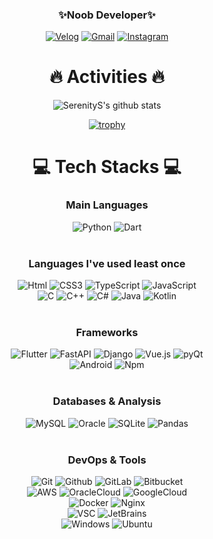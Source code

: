 <div align="center">
 
### ✨Noob Developer✨
 
<a href="https://velog.io/@qwertycvb">
<img alt="Velog" src ="https://img.shields.io/badge/Velog-20C997.svg?&style=for-the-badge&logo=Velog&logoColor=white"/></a>
<a href="mailto:jins4218@gmail.com">
<img alt="Gmail" src ="https://img.shields.io/badge/Gmail-EA4335.svg?&style=for-the-badge&logo=Gmail&logoColor=white"/></a>
<a href="https://www.instagram.com/qwertycvb_/">
<img alt="Instagram" src ="https://img.shields.io/badge/Instagram-E4405F.svg?&style=for-the-badge&logo=Instagram&logoColor=white"/></a>
<br/>

# 🔥 Activities 🔥 <br/>

![SerenityS's github stats](https://github-readme-stats.vercel.app/api?username=SerenityS&show_icons=false&hide_title=true&count_private=true&theme=radical)

[![trophy](https://github-profile-trophy.vercel.app/?username=serenitys&theme=radical)](https://github.com/ryo-ma/github-profile-trophy)

<!--START_SECTION:waka-->
<!--END_SECTION:waka-->

# 💻 Tech Stacks 💻 <br/>

### Main Languages

<img alt="Python" src ="https://img.shields.io/badge/Python-3776AB.svg?&style=for-the-badge&logo=Python&logoColor=white"/>
<img alt="Dart" src ="https://img.shields.io/badge/Dart-0175C2.svg?&style=for-the-badge&logo=Dart&logoColor=white"/>
</br><br/>

### Languages I've used least once

<img alt="Html" src ="https://img.shields.io/badge/HTML-E34F26.svg?&style=for-the-badge&logo=HTML5&logoColor=white"/>
<img alt="CSS3" src ="https://img.shields.io/badge/CSS3-FF9933.svg?&style=for-the-badge&logo=CSS3&logoColor=white"/>
<img alt="TypeScript" src ="https://img.shields.io/badge/TypeScript-3178C6.svg?&style=for-the-badge&logo=TypeScript&logoColor=white"/>
<img alt="JavaScript" src ="https://img.shields.io/badge/JavaScript-F7DF1E.svg?&style=for-the-badge&logo=JavaScript&logoColor=grey"/><br/>
<img alt="C" src 
="https://img.shields.io/badge/C-A8B9CC.svg?&style=for-the-badge&logo=C&logoColor=grey"/>
<img alt="C++" src ="https://img.shields.io/badge/C++-00599C.svg?&style=for-the-badge&logo=C%2B%2B&logoColor=white"/>
<img alt="C#" src 
="https://img.shields.io/badge/Csharp-239120.svg?&style=for-the-badge&logo=Csharp&logoColor=white"/>
<img alt="Java" src ="https://img.shields.io/badge/Java-007396.svg?&style=for-the-badge&logo=Java&logoColor=white"/>
<img alt="Kotlin" src ="https://img.shields.io/badge/Kotlin-7F52FF.svg?&style=for-the-badge&logo=Kotlin&logoColor=white"/>
<br/><br/>

### Frameworks

<img alt="Flutter" src ="https://img.shields.io/badge/Flutter-02569B.svg?&style=for-the-badge&logo=Flutter&logoColor=white"/>
<img alt="FastAPI" src ="https://img.shields.io/badge/FastAPI-009688.svg?&style=for-the-badge&logo=FastAPI&logoColor=white"/>
<img alt="Django" src ="https://img.shields.io/badge/Django-092E20.svg?&style=for-the-badge&logo=Django&logoColor=white"/>
<img alt="Vue.js" src ="https://img.shields.io/badge/Vue.js-4FC08D.svg?&style=for-the-badge&logo=Vue.js&logoColor=white"/>
<img alt="pyQt" src ="https://img.shields.io/badge/PyQt-41CD52.svg?&style=for-the-badge&logo=Qt&logoColor=white"/><br/>
<img alt="Android" src ="https://img.shields.io/badge/Android-3DDC84.svg?&style=for-the-badge&logo=Android&logoColor=white"/>
<img alt="Npm" src ="https://img.shields.io/badge/npm-CB3837.svg?&style=for-the-badge&logo=npm&logoColor=white"/>
<br/><br/>

### Databases & Analysis

<img alt="MySQL" src ="https://img.shields.io/badge/MySQL-4479A1.svg?&style=for-the-badge&logo=MySQl&logoColor=white"/>
<img alt="Oracle" src ="https://img.shields.io/badge/Oracle-F80000.svg?&style=for-the-badge&logo=Oracle&logoColor=white"/>
<img alt="SQLite" src ="https://img.shields.io/badge/SQLite-003B57.svg?&style=for-the-badge&logo=SQLite&logoColor=white"/>
<img alt="Pandas" src ="https://img.shields.io/badge/Pandas-150458.svg?&style=for-the-badge&logo=Pandas&logoColor=white"/>
<br/><br/>

### DevOps & Tools

<img alt="Git" src ="https://img.shields.io/badge/Git-F05032.svg?&style=for-the-badge&logo=Git&logoColor=white"/>
<img alt="Github" src ="https://img.shields.io/badge/Github-181717.svg?&style=for-the-badge&logo=Github&logoColor=white"/>
<img alt="GitLab" src ="https://img.shields.io/badge/GitLab-FC6D26.svg?&style=for-the-badge&logo=GitLab&logoColor=white"/>
<img alt="Bitbucket" src ="https://img.shields.io/badge/Bitbucket-0052CC.svg?&style=for-the-badge&logo=Bitbucket&logoColor=white"/><br/>
<img alt="AWS" src ="https://img.shields.io/badge/AWS-FF9900.svg?&style=for-the-badge&logo=amazon-aws&logoColor=white"/>
<img alt="OracleCloud" src ="https://img.shields.io/badge/OracleCloud-F80000.svg?&style=for-the-badge&logo=Oracle&logoColor=white"/>
<img alt="GoogleCloud" src ="https://img.shields.io/badge/GCP-4285F4.svg?&style=for-the-badge&logo=GoogleCloud&logoColor=white"/><br/>
<img alt="Docker" src ="https://img.shields.io/badge/Docker-2496ED.svg?&style=for-the-badge&logo=Docker&logoColor=white"/>
<img alt="Nginx" src ="https://img.shields.io/badge/Nginx-009639.svg?&style=for-the-badge&logo=Nginx&logoColor=white"/><br/>
<img alt="VSC" src ="https://img.shields.io/badge/VSC-007ACC.svg?&style=for-the-badge&logo=VisualStudioCode&logoColor=white"/>
<img alt="JetBrains" src ="https://img.shields.io/badge/JetBrains-000000.svg?&style=for-the-badge&logo=JetBrains&logoColor=white"/><br/>
<img alt="Windows" src ="https://img.shields.io/badge/Windows-0078D6.svg?&style=for-the-badge&logo=Windows&logoColor=white"/>
<img alt="Ubuntu" src ="https://img.shields.io/badge/Ubuntu-E95420.svg?&style=for-the-badge&logo=Ubuntu&logoColor=white"/><br/>
<br/><br/>
